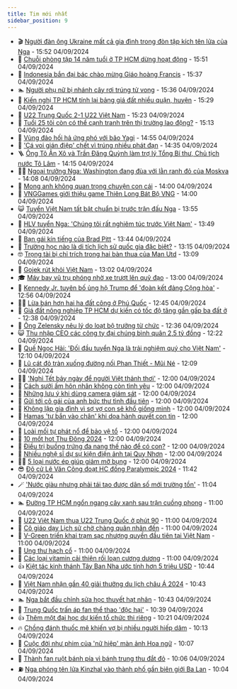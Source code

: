 ```yaml
---
title: Tim mới nhất
sidebar_position: 9
---
```


<!-- vnexpress-tin-moi-nhat:START -->
- 🎬 [Người đàn ông Ukraine mất cả gia đình trong đòn tập kích tên lửa của Nga](https://vnexpress.net/nguoi-dan-ong-ukraine-mat-ca-gia-dinh-trong-don-tap-kich-ten-lua-cua-nga-4789112.html) - 15:52 04/09/2024
- 🐎 [Chuỗi phòng tập 14 năm tuổi ở TP HCM dừng hoạt động](https://vnexpress.net/chuoi-phong-tap-14-nam-tuoi-o-tp-hcm-dung-hoat-dong-4789106.html) - 15:51 04/09/2024
- 🦍 [Indonesia bắn đại bác chào mừng Giáo hoàng Francis](https://vnexpress.net/indonesia-ban-dai-bac-chao-mung-giao-hoang-francis-4789107.html) - 15:37 04/09/2024
- 🏊 [Người phụ nữ bị nhánh cây rơi trúng tử vong](https://vnexpress.net/nguoi-phu-nu-bi-nhanh-cay-roi-trung-tu-vong-4789118.html) - 15:36 04/09/2024
- 🎊 [Kiến nghị TP HCM tính lại bảng giá đất nhiều quận, huyện](https://vnexpress.net/kien-nghi-tp-hcm-tinh-lai-bang-gia-dat-nhieu-quan-huyen-4789115.html) - 15:29 04/09/2024
- 🎃 [U22 Trung Quốc 2-1 U22 Việt Nam](https://vnexpress.net/u22-trung-quoc-2-1-u22-viet-nam-4789117.html) - 15:23 04/09/2024
- 🧰 [Tuổi 25 tôi còn có thể cạnh tranh trên thị trường lao động?](https://vnexpress.net/tuoi-25-toi-con-co-the-canh-tranh-tren-thi-truong-lao-dong-4787649.html) - 15:13 04/09/2024
- 🔭 [Vùng đảo hối hả ứng phó với bão Yagi](https://vnexpress.net/vung-dao-hoi-ha-ung-pho-voi-bao-yagi-4789089.html) - 14:55 04/09/2024
- 🫶 [&#39;Cá voi gián điệp&#39; chết vì trúng nhiều phát đạn](https://vnexpress.net/ca-voi-gian-diep-chet-vi-trung-nhieu-phat-dan-4789100.html) - 14:35 04/09/2024
- 🪜 [Ông Tô Ân Xô và Trần Đăng Quỳnh làm trợ lý Tổng Bí thư, Chủ tịch nước Tô Lâm](https://vnexpress.net/ong-to-an-xo-va-tran-dang-quynh-lam-tro-ly-tong-bi-thu-chu-tich-nuoc-to-lam-4789104.html) - 14:15 04/09/2024
- 👨‍🏫 [Ngoại trưởng Nga: Washington đang đùa với lằn ranh đỏ của Moskva](https://vnexpress.net/ngoai-truong-nga-washington-dang-dua-voi-lan-ranh-do-cua-moskva-4789094.html) - 14:08 04/09/2024
- 🎊 [Mong anh không quan trọng chuyện con cái](https://vnexpress.net/mong-anh-khong-quan-trong-chuyen-con-cai-4788954.html) - 14:00 04/09/2024
- 🎊 [VNGGames giới thiệu game Thiên Long Bát Bộ VNG](https://vnexpress.net/vnggames-gioi-thieu-game-thien-long-bat-bo-vng-4788185.html) - 14:00 04/09/2024
- 😺 [Tuyển Việt Nam tất bật chuẩn bị trước trận đấu Nga](https://vnexpress.net/tuyen-viet-nam-tat-bat-chuan-bi-truoc-tran-dau-nga-4789083.html) - 13:55 04/09/2024
- 🐘 [HLV tuyển Nga: &#39;Chúng tôi rất nghiêm túc trước Việt Nam&#39;](https://vnexpress.net/hlv-tuyen-nga-chung-toi-rat-nghiem-tuc-truoc-viet-nam-4789101.html) - 13:49 04/09/2024
- 🌁 [Bạn gái kín tiếng của Brad Pitt](https://vnexpress.net/ban-gai-kin-tieng-cua-brad-pitt-4788978.html) - 13:44 04/09/2024
- 🐲 [Trường học nào là di tích lịch sử quốc gia đặc biệt?](https://vnexpress.net/truong-hoc-nao-la-di-tich-lich-su-quoc-gia-dac-biet-4788999.html) - 13:15 04/09/2024
- 🤓 [Trọng tài bị chỉ trích trong hai bàn thua của Man Utd](https://vnexpress.net/trong-tai-bi-chi-trich-trong-hai-ban-thua-cua-man-utd-4788882.html) - 13:09 04/09/2024
- 💪 [Gojek rút khỏi Việt Nam](https://vnexpress.net/gojek-rut-khoi-viet-nam-4789095.html) - 13:02 04/09/2024
- 🎓 [Máy bay vũ trụ phóng nhờ xe trượt lên quỹ đạo](https://vnexpress.net/may-bay-vu-tru-phong-nho-xe-truot-len-quy-dao-4788720.html) - 13:00 04/09/2024
- 🫣 [Kennedy Jr. tuyên bố ủng hộ Trump để &#39;đoàn kết đảng Cộng hòa&#39;](https://vnexpress.net/kennedy-jr-tuyen-bo-ung-ho-trump-de-doan-ket-dang-cong-hoa-4789086.html) - 12:56 04/09/2024
- 🧑‍💻 [Lừa bán hơn hai ha đất công ở Phú Quốc](https://vnexpress.net/lua-ban-hon-hai-ha-dat-cong-o-phu-quoc-4789077.html) - 12:45 04/09/2024
- 🐲 [Giá đất nông nghiệp TP HCM dự kiến có tốc độ tăng gần gấp ba đất ở](https://vnexpress.net/gia-dat-nong-nghiep-tp-hcm-du-kien-co-toc-do-tang-gan-gap-ba-dat-o-4789073.html) - 12:38 04/09/2024
- 🌝 [Ông Zelensky nêu lý do loạt bộ trưởng từ chức](https://vnexpress.net/ong-zelensky-neu-ly-do-loat-bo-truong-tu-chuc-4789075.html) - 12:36 04/09/2024
- 😺 [Thu nhập CEO các công ty đại chúng bình quân 2,5 tỷ đồng](https://vnexpress.net/thu-nhap-ceo-cac-cong-ty-dai-chung-binh-quan-2-5-ty-dong-4789087.html) - 12:22 04/09/2024
- 🐎 [Quế Ngọc Hải: &#39;Đối đầu tuyển Nga là trải nghiệm quý cho Việt Nam&#39;](https://vnexpress.net/que-ngoc-hai-doi-dau-tuyen-nga-la-trai-nghiem-quy-cho-viet-nam-4789076.html) - 12:10 04/09/2024
- 🎡 [Lũ cát đỏ tràn xuống đường nối Phan Thiết - Mũi Né](https://vnexpress.net/lu-cat-do-tran-xuong-duong-noi-phan-thiet-mui-ne-4789066.html) - 12:09 04/09/2024
- 👨‍🏫 [&#39;Nghỉ Tết bảy ngày để người Việt thảnh thơi&#39;](https://vnexpress.net/nghi-tet-bay-ngay-de-nguoi-viet-thanh-thoi-4789016.html) - 12:00 04/09/2024
- 🦆 [Cách sưởi ấm hôn nhân không còn tình yêu](https://vnexpress.net/cach-suoi-am-hon-nhan-khong-con-tinh-yeu-4788873.html) - 12:00 04/09/2024
- 🚦 [Những lưu ý khi dùng camera giám sát](https://vnexpress.net/nhung-luu-y-khi-dung-camera-giam-sat-4788870.html) - 12:00 04/09/2024
- 💫 [Gửi tới cô gái của anh bức thư tình đầu tiên](https://vnexpress.net/gui-toi-co-gai-cua-anh-buc-thu-tinh-dau-tien-4788805.html) - 12:00 04/09/2024
- 🎉 [Không lập gia đình vì sợ vợ con sẽ khổ giống mình](https://vnexpress.net/khong-lap-gia-dinh-vi-so-vo-con-se-kho-giong-minh-4788799.html) - 12:00 04/09/2024
- 🌋 [Hamas &#39;tự bắn vào chân&#39; khi dọa hành quyết con tin](https://vnexpress.net/hamas-tu-ban-vao-chan-khi-doa-hanh-quyet-con-tin-4788792.html) - 12:00 04/09/2024
- 🤖 [Loài mối tự phát nổ để bảo vệ tổ](https://vnexpress.net/loai-moi-tu-phat-no-de-bao-ve-to-4788716.html) - 12:00 04/09/2024
- 🦏 [10 mốt hot Thu Đông 2024](https://vnexpress.net/10-mot-hot-thu-dong-2024-4788905.html) - 12:00 04/09/2024
- 🦩 [Điều trị buồng trứng đa nang thế nào để có con?](https://vnexpress.net/dieu-tri-buong-trung-da-nang-the-nao-de-co-con-4789022.html) - 12:00 04/09/2024
- 👺 [Nhiều nghệ sĩ dự sự kiện điện ảnh tại Quy Nhơn](https://vnexpress.net/nhieu-nghe-si-du-su-kien-dien-anh-tai-quy-nhon-4788715.html) - 12:00 04/09/2024
- 🧑‍🏫 [5 loại nước ép giúp giảm mỡ bụng](https://vnexpress.net/5-loai-nuoc-ep-giup-giam-mo-bung-4787512.html) - 12:00 04/09/2024
- 😎 [Đô cử Lê Văn Công đoạt HC đồng Paralympic 2024](https://vnexpress.net/do-cu-le-van-cong-doat-hc-dong-paralympic-2024-4789088.html) - 11:42 04/09/2024
- 🪄 [&#39;Nước giàu nhưng phải tái tạo được dân số mới trường tồn&#39;](https://vnexpress.net/nuoc-giau-nguoi-dan-van-khong-dam-sinh-hai-con-4788923.html) - 11:04 04/09/2024
- 🏊 [Đường TP HCM ngổn ngang cây xanh sau trận cuồng phong](https://vnexpress.net/duong-tp-hcm-ngon-ngang-cay-xanh-sau-tran-cuong-phong-4789060.html) - 11:00 04/09/2024
- 💃 [U22 Việt Nam thua U22 Trung Quốc ở phút 90](https://vnexpress.net/u22-viet-nam-thua-u22-trung-quoc-o-phut-90-4789063-tong-thuat.html) - 11:00 04/09/2024
- 🦆 [Cô giáo dạy Lịch sử chờ chàng quân nhân đến](https://vnexpress.net/co-giao-day-lich-su-cho-chang-quan-nhan-den-4788757.html) - 11:00 04/09/2024
- 🎊 [V-Green triển khai trạm sạc nhượng quyền đầu tiên tại Việt Nam](https://vnexpress.net/v-green-trien-khai-tram-sac-nhuong-quyen-dau-tien-tai-viet-nam-4789057.html) - 11:00 04/09/2024
- 👺 [Ung thư hạch cổ](https://vnexpress.net/ung-thu-hach-co-4788996.html) - 11:00 04/09/2024
- 🎡 [Các loại vitamin cải thiện rối loạn cương dương](https://vnexpress.net/cac-loai-vitamin-cai-thien-roi-loan-cuong-duong-4788813.html) - 11:00 04/09/2024
- 👍 [Kiệt tác kinh thánh Tây Ban Nha ước tính hơn 5 triệu USD](https://vnexpress.net/kiet-tac-kinh-thanh-tay-ban-nha-uoc-tinh-hon-5-trieu-usd-4788788.html) - 10:44 04/09/2024
- 🐎 [Việt Nam nhận gần 40 giải thưởng du lịch châu Á 2024](https://vnexpress.net/viet-nam-nhan-gan-40-giai-thuong-du-lich-chau-a-2024-4788913.html) - 10:43 04/09/2024
- 🏊 [Nga bắt đầu chỉnh sửa học thuyết hạt nhân](https://vnexpress.net/nga-bat-dau-chinh-sua-hoc-thuyet-hat-nhan-4789046.html) - 10:43 04/09/2024
- 🦩 [Trung Quốc trấn áp fan thể thao &#39;độc hại&#39;](https://vnexpress.net/trung-quoc-tran-ap-fan-the-thao-doc-hai-4788885.html) - 10:39 04/09/2024
- 👍 [Thêm một đại học dự kiến tổ chức thi riêng](https://vnexpress.net/them-mot-dai-hoc-du-kien-to-chuc-thi-rieng-4788955.html) - 10:21 04/09/2024
- 🔥 [Chồng đánh thuốc mê khiến vợ bị nhiều người hiếp dâm](https://vnexpress.net/chong-danh-thuoc-me-khien-vo-bi-nhieu-nguoi-hiep-dam-4789003.html) - 10:13 04/09/2024
- 💄 [Cuộc đời như phim của &#39;nữ hiệp&#39; màn ảnh Hoa ngữ](https://vnexpress.net/cuoc-doi-nhu-phim-cua-nu-hiep-man-anh-hoa-ngu-4788811.html) - 10:07 04/09/2024
- 🤡 [Thành fan ruột bánh pía vì bánh trung thu đắt đỏ](https://vnexpress.net/thanh-fan-ruot-banh-pia-vi-banh-trung-thu-dat-do-4788983.html) - 10:06 04/09/2024
- ⛽️ [Nga phóng tên lửa Kinzhal vào thành phố gần biên giới Ba Lan](https://vnexpress.net/nga-phong-ten-lua-kinzhal-vao-thanh-pho-gan-bien-gioi-ba-lan-4789033.html) - 10:04 04/09/2024<!-- vnexpress-tin-moi-nhat:END -->
